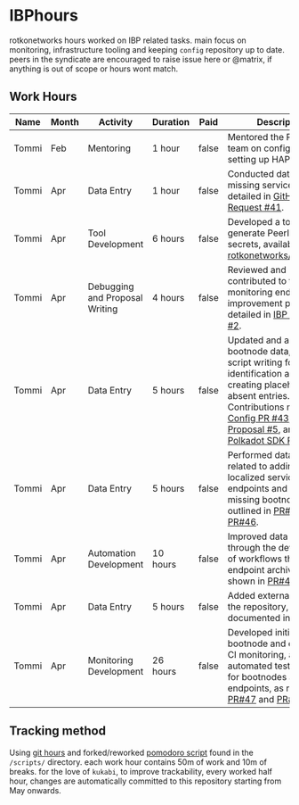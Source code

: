 # IBPhours

rotkonetworks hours worked on IBP related tasks. main focus on monitoring,
infrastructure tooling and keeping `config` repository up to date.
peers in the syndicate are encouraged to raise issue here or @matrix,
if anything is out of scope or hours wont match.

## Work Hours

| **Name** | **Month** | **Activity** | **Duration** | **Paid** | **Description** |
|----------|-----------|--------------|--------------|-----------------|----------------|
| Tommi    | Feb       | Mentoring    | 1 hour       | false | Mentored the Polkadot team on configuring and setting up HAProxy. |
| Tommi    | Apr       | Data Entry   | 1 hour       | false | Conducted data entry for missing service data as detailed in [GitHub Pull Request #41](https://github.com/ibp-network/config/pull/41). |
| Tommi    | Apr       | Tool Development | 6 hours   | false | Developed a tool to generate PeerIDs from secrets, available at [rotkonetworks/genpeerid](https://github.com/rotkonetworks/genpeerid). |
| Tommi    | Apr       | Debugging and Proposal Writing | 4 hours | false | Reviewed and contributed to the monitoring endpoint improvement proposal, detailed in [IBP Proposals #2](https://github.com/rotkonetworks/ibp-proposals/blob/master/proposals/2_monitoring_endpoints.md). |
| Tommi    | Apr       | Data Entry   | 5 hours       | false | Updated and audited bootnode data, including script writing for data identification and creating placeholders for absent entries. Contributions made to [Config PR #43](https://github.com/ibp-network/config/pull/43), [IBP Proposal #5](https://github.com/rotkonetworks/ibp-proposals/blob/master/proposals/5_bootnode_audits.md), and [Polkadot SDK PR #4276](https://github.com/paritytech/polkadot-sdk/pull/4276). |
| Tommi    | Apr       | Data Entry   | 5 hours       | false | Performed data entry related to adding localized service endpoints and filling in missing bootnode data as outlined in [PR#45](https://github.com/ibp-network/config/pull/45) and [PR#46](https://github.com/ibp-network/config/pull/46). |
| Tommi    | Apr       | Automation Development | 10 hours | false | Improved data integrity through the development of workflows that test endpoint archives, as shown in [PR#45](https://github.com/ibp-network/config/pull/45). |
| Tommi    | Apr       | Data Entry   | 5 hours       | false | Added external nodes to the repository, documented in [PR#47](https://github.com/ibp-network/config/pull/47). |
| Tommi    | Apr       | Monitoring Development | 26 hours | false | Developed initial code for bootnode and endpoint CI monitoring, and automated test workflows for bootnodes and endpoints, as recorded in [PR#47](https://github.com/ibp-network/config/pull/47) and [PR#48](https://github.com/ibp-network/config/pull/48). |

## Tracking method

Using [git hours](https://github.com/kimmobrunfeldt/git-hours) and forked/reworked [pomodoro script](https://github.com/rotkonetworks/ibphours) found in the `/scripts/` directory. each work hour contains 50m of
work and 10m of breaks.
for the love of `kukabi`, to improve trackability, every worked half hour,
changes are automatically committed to this repository starting from May onwards.

